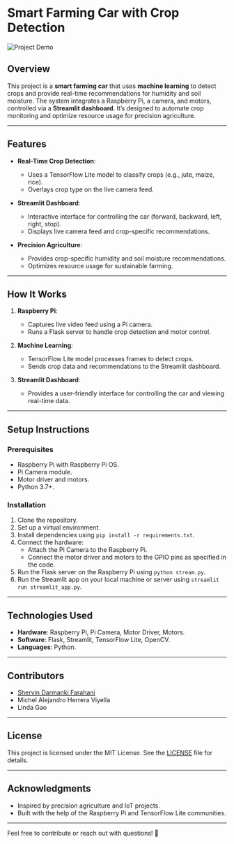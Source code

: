 # Smart Farming Car with Crop Detection

![Project Demo](demo.gif) <!-- Add a GIF or image of your project in action -->

## Overview
This project is a **smart farming car** that uses **machine learning** to detect crops and provide real-time recommendations for humidity and soil moisture. The system integrates a Raspberry Pi, a camera, and motors, controlled via a **Streamlit dashboard**. It’s designed to automate crop monitoring and optimize resource usage for precision agriculture.

---

## Features
- **Real-Time Crop Detection**:  
  - Uses a TensorFlow Lite model to classify crops (e.g., jute, maize, rice).  
  - Overlays crop type on the live camera feed.  

- **Streamlit Dashboard**:  
  - Interactive interface for controlling the car (forward, backward, left, right, stop).  
  - Displays live camera feed and crop-specific recommendations.  

- **Precision Agriculture**:  
  - Provides crop-specific humidity and soil moisture recommendations.  
  - Optimizes resource usage for sustainable farming.  

---

## How It Works
1. **Raspberry Pi**:  
   - Captures live video feed using a Pi camera.  
   - Runs a Flask server to handle crop detection and motor control.  

2. **Machine Learning**:  
   - TensorFlow Lite model processes frames to detect crops.  
   - Sends crop data and recommendations to the Streamlit dashboard.  

3. **Streamlit Dashboard**:  
   - Provides a user-friendly interface for controlling the car and viewing real-time data.  

---

## Setup Instructions

### Prerequisites
- Raspberry Pi with Raspberry Pi OS.
- Pi Camera module.
- Motor driver and motors.
- Python 3.7+.

### Installation
1. Clone the repository.
2. Set up a virtual environment.
3. Install dependencies using `pip install -r requirements.txt`.
4. Connect the hardware:
   - Attach the Pi Camera to the Raspberry Pi.
   - Connect the motor driver and motors to the GPIO pins as specified in the code.
5. Run the Flask server on the Raspberry Pi using `python stream.py`.
6. Run the Streamlit app on your local machine or server using `streamlit run streamlit_app.py`.

---

## Technologies Used
- **Hardware**: Raspberry Pi, Pi Camera, Motor Driver, Motors.  
- **Software**: Flask, Streamlit, TensorFlow Lite, OpenCV.  
- **Languages**: Python.  

---

## Contributors
- [Shervin Darmanki Farahani](https://github.com/Sherv01/)  
- Michel Alejandro Herrera Viyella
- Linda Gao

---

## License
This project is licensed under the MIT License. See the [LICENSE](LICENSE) file for details.

---

## Acknowledgments
- Inspired by precision agriculture and IoT projects.  
- Built with the help of the Raspberry Pi and TensorFlow Lite communities.  

---

Feel free to contribute or reach out with questions! 🚀
